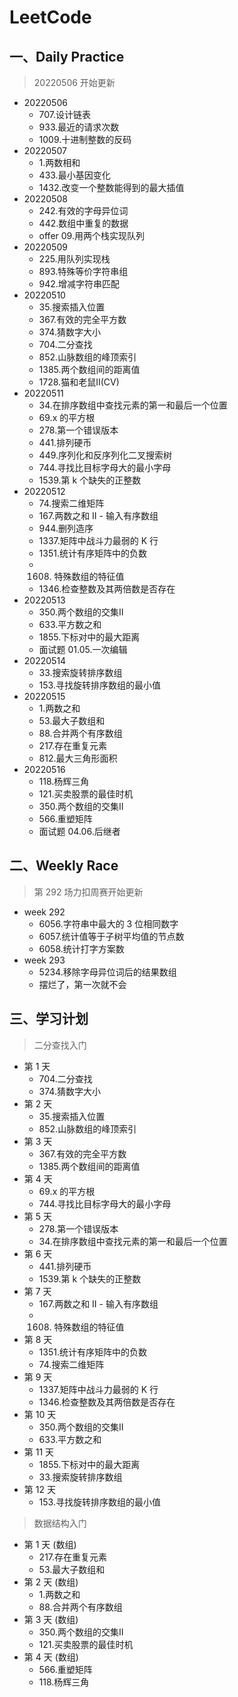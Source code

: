 # LeetCode
## 一、Daily Practice
> 20220506 开始更新
- 20220506
  - 707.设计链表
  - 933.最近的请求次数
  - 1009.十进制整数的反码
- 20220507
  - 1.两数相和
  - 433.最小基因变化
  - 1432.改变一个整数能得到的最大插值
- 20220508
  - 242.有效的字母异位词
  - 442.数组中重复的数据
  - offer 09.用两个栈实现队列
- 20220509
  - 225.用队列实现栈
  - 893.特殊等价字符串组
  - 942.增减字符串匹配
- 20220510
  - 35.搜索插入位置
  - 367.有效的完全平方数
  - 374.猜数字大小
  - 704.二分查找
  - 852.山脉数组的峰顶索引
  - 1385.两个数组间的距离值
  - 1728.猫和老鼠Ⅱ(CV)
- 20220511
  - 34.在排序数组中查找元素的第一和最后一个位置
  - 69.x 的平方根
  - 278.第一个错误版本
  - 441.排列硬币
  - 449.序列化和反序列化二叉搜索树
  - 744.寻找比目标字母大的最小字母
  - 1539.第 k 个缺失的正整数
- 20220512
  - 74.搜索二维矩阵
  - 167.两数之和 Ⅱ - 输入有序数组
  - 944.删列造序
  - 1337.矩阵中战斗力最弱的 K 行
  - 1351.统计有序矩阵中的负数
  - 1608. 特殊数组的特征值
  - 1346.检查整数及其两倍数是否存在
- 20220513
  - 350.两个数组的交集Ⅱ
  - 633.平方数之和
  - 1855.下标对中的最大距离
  - 面试题 01.05.一次编辑
- 20220514
  - 33.搜索旋转排序数组
  - 153.寻找旋转排序数组的最小值
- 20220515
  - 1.两数之和
  - 53.最大子数组和
  - 88.合并两个有序数组
  - 217.存在重复元素
  - 812.最大三角形面积
- 20220516
  - 118.杨辉三角
  - 121.买卖股票的最佳时机
  - 350.两个数组的交集Ⅱ
  - 566.重塑矩阵
  - 面试题 04.06.后继者
## 二、Weekly Race
> 第 292 场力扣周赛开始更新
- week 292
  - 6056.字符串中最大的 3 位相同数字
  - 6057.统计值等于子树平均值的节点数
  - 6058.统计打字方案数
- week 293
  - 5234.移除字母异位词后的结果数组
  - 摆烂了，第一次就不会
## 三、学习计划
> 二分查找入门
- 第 1 天
  - 704.二分查找
  - 374.猜数字大小
- 第 2 天
  - 35.搜索插入位置
  - 852.山脉数组的峰顶索引
- 第 3 天
  - 367.有效的完全平方数
  - 1385.两个数组间的距离值
- 第 4 天
  - 69.x 的平方根
  - 744.寻找比目标字母大的最小字母
- 第 5 天
  - 278.第一个错误版本
  - 34.在排序数组中查找元素的第一和最后一个位置
- 第 6 天
  - 441.排列硬币
  - 1539.第 k 个缺失的正整数
- 第 7 天
  - 167.两数之和 Ⅱ - 输入有序数组
  - 1608. 特殊数组的特征值
- 第 8 天
  - 1351.统计有序矩阵中的负数
  - 74.搜索二维矩阵
- 第 9 天
  - 1337.矩阵中战斗力最弱的 K 行
  - 1346.检查整数及其两倍数是否存在
- 第 10 天
  - 350.两个数组的交集Ⅱ
  - 633.平方数之和
- 第 11 天
  - 1855.下标对中的最大距离
  - 33.搜索旋转排序数组
- 第 12 天
  - 153.寻找旋转排序数组的最小值
> 数据结构入门
- 第 1 天 (数组)
  - 217.存在重复元素
  - 53.最大子数组和
- 第 2 天 (数组)
  - 1.两数之和
  - 88.合并两个有序数组
- 第 3 天 (数组)
  - 350.两个数组的交集Ⅱ
  - 121.买卖股票的最佳时机
- 第 4 天 (数组)
  - 566.重塑矩阵
  - 118.杨辉三角
  